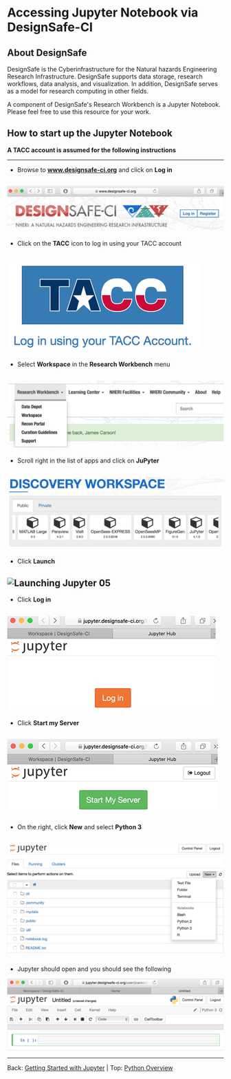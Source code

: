 # Accessing Jupyter Notebook via DesignSafe-CI

## About DesignSafe

DesignSafe is the Cyberinfrastructure for the Natural hazards Engineering Research Infrastructure.  DesignSafe supports data storage, research workflows, data analysis, and visualization.  In addition, DesignSafe serves as a model for research computing in other fields.

A component of DesignSafe's Research Workbench is a Jupyter Notebook.  Please feel free to use this resource for your work.


## How to start up the Jupyter Notebook

**A TACC account is assumed for the following instructions**

---
* Browse to **www.designsafe-ci.org** and click on **Log in**

![Launching Jupyter 01](fig/launching_jupyter_01.png)
---

* Click on the **TACC** icon to log in using your TACC account

![Launching Jupyter 02](fig/launching_jupyter_02.png)
---

* Select **Workspace** in the **Research Workbench** menu

![Launching Jupyter 03](fig/launching_jupyter_03.png)
---

* Scroll right in the list of apps and click on **JuPyter**

![Launching Jupyter 04](fig/launching_jupyter_04.png)
---

* Click **Launch**

![Launching Jupyter 05](launching_jupyter_05.png)
---

* Click **Log in**

![Launching Jupyter 06](fig/launching_jupyter_06.png)
---

* Click **Start my Server**

![Launching Jupyter 07](fig/launching_jupyter_07.png)
---

* On the right, click **New** and select **Python 3**

![Launching Jupyter 08](fig/launching_jupyter_08.png)
---

* Jupyter should open and you should see the following

![Launching Jupyter 09](fig/launching_jupyter_09.png)

---

Back: [Getting Started with Jupyter](intro_to_python_011_jupyter.md) | Top: [Python Overview](intro_to_python.md)
